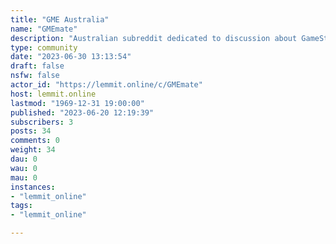 ```yaml
---
title: "GME Australia" 
name: "GMEmate"
description: "Australian subreddit dedicated to discussion about GameStop stock and the market in general. Nothing on GMEmate is to be considered financial advice."
type: community
date: "2023-06-30 13:13:54"
draft: false
nsfw: false
actor_id: "https://lemmit.online/c/GMEmate"
host: lemmit.online
lastmod: "1969-12-31 19:00:00"
published: "2023-06-20 12:19:39"
subscribers: 3
posts: 34
comments: 0
weight: 34
dau: 0
wau: 0
mau: 0
instances:
- "lemmit_online"
tags: 
- "lemmit_online"

---
```

